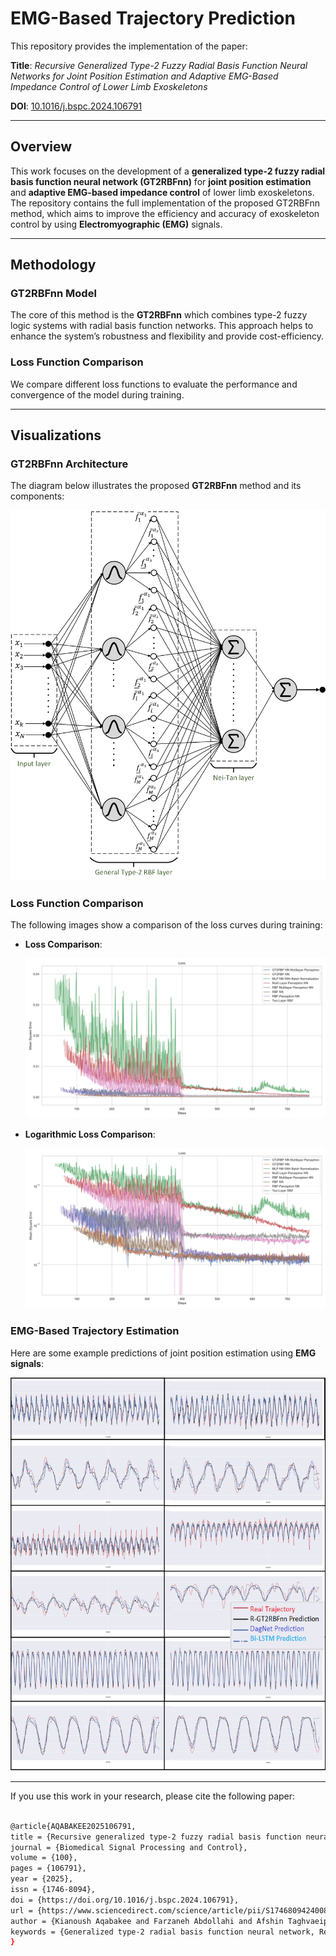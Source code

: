 # EMG-Based Trajectory Prediction

This repository provides the implementation of the paper:

**Title**: *Recursive Generalized Type-2 Fuzzy Radial Basis Function Neural Networks for Joint Position Estimation and Adaptive EMG-Based Impedance Control of Lower Limb Exoskeletons*

**DOI**: [10.1016/j.bspc.2024.106791](https://doi.org/10.1016/j.bspc.2024.106791)

---

## Overview

This work focuses on the development of a **generalized type-2 fuzzy radial basis function neural network (GT2RBFnn)** for **joint position estimation** and **adaptive EMG-based impedance control** of lower limb exoskeletons. The repository contains the full implementation of the proposed GT2RBFnn method, which aims to improve the efficiency and accuracy of exoskeleton control by using **Electromyographic (EMG)** signals.

---

## Methodology

### GT2RBFnn Model
The core of this method is the **GT2RBFnn** which combines type-2 fuzzy logic systems with radial basis function networks. This approach helps to enhance the system’s robustness and flexibility and provide cost-efficiency.

### Loss Function Comparison
We compare different loss functions to evaluate the performance and convergence of the model during training.

---

## Visualizations

### GT2RBFnn Architecture
The diagram below illustrates the proposed **GT2RBFnn** method and its components:

![GT2RBFnn Architecture](./Images/GT2RBFnn.png)

### Loss Function Comparison

The following images show a comparison of the loss curves during training:

- **Loss Comparison**:

  ![Loss Comparison](./Images/loss_compare.png)

- **Logarithmic Loss Comparison**:

  ![Log Loss Comparison](./Images/loss_compare_log.png)

### EMG-Based Trajectory Estimation

Here are some example predictions of joint position estimation using **EMG signals**:

![EMG-Based Trajectory Prediction](./Images/EMG_Trajectory.png)

---


If you use this work in your research, please cite the following paper:

```bash

@article{AQABAKEE2025106791,
title = {Recursive generalized type-2 fuzzy radial basis function neural networks for joint position estimation and adaptive EMG-based impedance control of lower limb exoskeletons},
journal = {Biomedical Signal Processing and Control},
volume = {100},
pages = {106791},
year = {2025},
issn = {1746-8094},
doi = {https://doi.org/10.1016/j.bspc.2024.106791},
url = {https://www.sciencedirect.com/science/article/pii/S1746809424008498},
author = {Kianoush Aqabakee and Farzaneh Abdollahi and Afshin Taghvaeipour and Mohammad-R Akbarzadeh-T},
keywords = {Generalized type-2 radial basis function neural network, Recursive neural networks, Joint position prediction, Assistive lower limb exoskeletons, Adaptive Impedance Controller},
}
